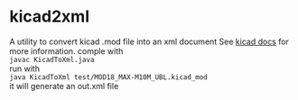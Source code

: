 # kicad2xml
A utility to convert kicad .mod file into an xml document
See [kicad docs](https://dev-docs.kicad.org/en/file-formats/sexpr-intro/index.html)
for more information.
comple with<br/>
`javac KicadToXml.java`<br/>
run with <br/>
`java KicadToXml test/MOD18_MAX-M10M_UBL.kicad_mod`<br/>
it will generate an out.xml file
 
